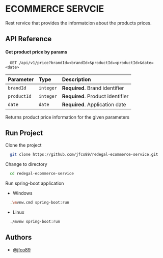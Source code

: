 
# ECOMMERCE SERVCIE

Rest rervice that provides the informatcion about the products prices.
## API Reference

#### Get product price by params

```http
  GET /api/v1/price?brandId=<brandId>&productId=<productId>&date=<date>
```

| Parameter | Type     | Description                |
| :-------- | :------- | :------------------------- |
| `brandId` | `integer` | **Required**. Brand identifier |
| `productId` | `integer` | **Required**. Product identifier |
| `date` | `date` | **Required**. Application date |

Returns product price information for the given parameters

## Run Project

Clone the project
```bash
  git clone https://github.com/jfco89/redegal-ecommerce-service.git
```
Change to directory
```bash
  cd redegal-ecommerce-service 
```
Run spring-boot application

- Windows

```bash
  .\mvnw.cmd spring-boot:run 
```
- Linux 

```bash
  ./mvnw spring-boot:run 
```
## Authors

- [@jfco89](https://www.github.com/jfco89)
